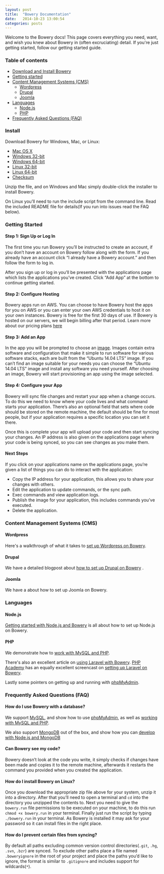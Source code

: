 ```yaml
---
layout: post
title:  "Bowery Documentation"
date:   2014-10-23 13:00:54
categories: posts
---
```


Welcome to the Bowery docs! This page covers everything you need, want, and wish you knew about Bowery in (often excruciating) detail. If you're just getting started, follow our getting started guide.

### Table of contents

* [Download and Install Bowery](#install)
* [Getting started](#getting-started)
* [Content Management Systems (CMS)](#content-management-systems-cms)
  * [Wordpress](#wordpress)
  * [Drupal](#drupal)
  * [Joomla](#joomla)
* [Languages](#languages)
  * [Node.js](#nodejs)
  * [PHP](#php)
* [Frequently Asked Questions (FAQ)](#frequently-asked-questions-faq)

### Install

Download Bowery for Windows, Mac, or Linux:

- [Mac OS X](http://desktop.bowery.io/3.3.1_darwin_amd64.zip)
- [Windows 32-bit](http://desktop.bowery.io/3.3.1_windows_386.zip)
- [Windows 64-bit](http://desktop.bowery.io/3.3.1_windows_amd64.zip)
- [Linux 32-bit](http://desktop.bowery.io/3.3.1_linux_386.zip)
- [Linux 64-bit](http://desktop.bowery.io/3.3.1_linux_amd64.zip)
- [Checksum](http://desktop.bowery.io/3.3.1_SHA256SUMS)

Unzip the file, and on Windows and Mac simply double-click the installer to install Bowery.

On Linux you’ll need to run the include script from the command line. Read the included README file for details(If you run into issues read the FAQ below).

### Getting Started

#### Step 1: **Sign Up or Log In** 

The first time you run Bowery you’ll be instructed to create an account, if you don’t have an account on Bowery follow along with the form. If you already have an account click “I already have a Bowery account.” and then follow the form to log in.

After you sign up or log in you’ll be presented with the applications page which lists the applications you’ve created. Click “Add App” at the bottom to continue getting started.

#### Step 2: **Configure Hosting**

Bowery apps run on AWS. You can choose to have Bowery host the apps for you on AWS or you can enter your own AWS credentials to host it on your own instances. Bowery is free for the first 30 days of use. If Bowery is hosted on our servers, we will begin billing after that period. Learn more about our pricing plans [here](http://bowery.io/blog/posts/2014/10/28/bowery-pricing.html)

#### Step 3: **Add an App** 
	
In the app you will be prompted to choose an [image](http://bowery.io/images/). Images contain extra software and configuration that make it simple to run software for various software stacks, each are built from the “Ubuntu 14.04 LTS” image. If you can’t find an image suitable for your needs you can choose the “Ubuntu 14.04 LTS” image and install any software you need yourself. After choosing an image, Bowery will start provisioning an app using the image selected.

#### Step 4: **Configure your App**

Bowery will sync file changes and restart your app when a change occurs. To do this we need to know where your code lives and what command starts your application. There’s also an optional field that sets where code should be stored on the remote machine, the default should be fine for most people, but if your application requires a specific location you can set it there.

Once this is complete your app will upload your code and then start syncing your changes. An IP address is also given on the applications page where your code is being synced, so you can see changes as you make them.

#### Next Steps 

If you click on your applications name on the applications page, you’re given a list of things you can do to interact with the application:

* Copy the IP address for your application, this allows you to share your changes with others.
* Edit the application to update commands, or the sync path.
* Exec commands and view application logs.
* Publish the image for your application, this includes commands you’ve executed.
* Delete the application.

<!--<img src="http://bowery-blog.s3.amazonaws.com/desktop/docs/cms.png" id="content-management-systems-cms" />-->

### Content Management Systems (CMS)

#### Wordpress

Here's a walkthrough of what it takes to [set up Wordpress on Bowery](http://bowery.io/blog/posts/2014/10/21/getting-started-with-wordpress-and-bowery.html).

#### Drupal

We have a detailed blogpost about [how to set up Drupal on Bowery](http://bowery.io/blog/posts/2014/10/21/getting-started-with-drupal-and-bowery.html) .

#### Joomla 

We have a [](http://bowery.io/blog/posts/2014/10/21/powering-joomla-websites-with-bowery.html) about how to set up Joomla on Bowery.

<!--<img src="http://bowery-blog.s3.amazonaws.com/desktop/docs/languages.png" id="languages" />-->

### Languages

#### Node.js

[Getting started with Node.js and Bowery](http://bowery.io/blog/posts/2014/10/21/getting-started-with-node-and-bowery.html) is all about how to set up Node.js on Bowery.

#### PHP

We demonstrate how to [work with MySQL and PHP](http://bowery.io/blog/posts/2014/12/04/working-with-mysql-and-php.html).

There's also an excellent article on [using Laravel with Bowery](http://bowery.io/blog/posts/2014/10/31/laravel-development-with-bowery.html). [PHP Academy](http://phpacademy.org/) has an equally excellent screencast on [setting up Laravel on Bowery](https://www.youtube.com/watch?v=f131IP6V3Sw).

Lastly some pointers on getting up and running with [phpMyAdmin](http://bowery.io/blog/posts/2014/12/01/phpmyadmin-support.html).

### Frequently Asked Questions (FAQ)

#### How do I use Bowery with a database?

We support [MySQL](http://dev.mysql.org), and show how to use [phpMyAdmin](http://bowery.io/blog/posts/2014/12/01/phpmyadmin-support.html), as well as [working with MySQL and PHP](http://bowery.io/blog/posts/2014/12/04/working-with-mysql-and-php.html).

We also support [MongoDB](http://mongodb.org) out of the box, and show how you can [develop with Node.js and MongoDB](http://bowery.io/blog/posts/2014/11/12/node-and-mongodb-development-with-bowery.html)

#### Can Bowery see my code?

Bowery doesn’t look at the code you write, it simply checks if changes have been made and copies it to the remote machine, afterwards it restarts the command you provided when you created the application.

#### How do I install Bowery on Linux?

Once you download the appropriate zip file above for your system, unzip it into a directory. After that you’ll need to open a terminal and `cd` into the directory you unzipped the contents to. Next you need to give the `bowery.run` file permissions to be executed on your machine, to do this run `chmod +x bowery.run` in your terminal. Finally just run the script by typing `./bowery.run` in your terminal. As Bowery is installed it may ask for your password so it can install files in the right place.

#### How do I prevent certain files from syncing?

By default all paths excluding common version control directories(`.git`, `.hg`, `.svn`, `.bzr`) are synced. To exclude other paths place a file named `.boweryignore` in the root of your project and place the paths you’d like to ignore, the format is similar to `.gitignore` and includes support for wildcards(`*`).